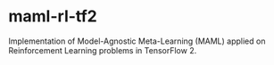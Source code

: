 # maml-rl-tf2
Implementation of Model-Agnostic Meta-Learning (MAML) applied on Reinforcement Learning problems in TensorFlow 2.
